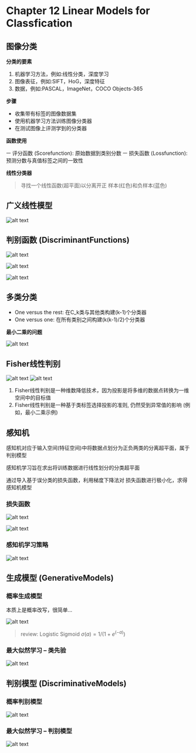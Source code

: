 # Chapter 12 Linear Models for Classfication

## 图像分类

__分类的要素__

1. 机器学习方法，例如:线性分类，深度学习 
2. 图像表征，例如:SIFT，HoG，深度特征
3. 数据，例如:PASCAL，ImageNet，COCO Objects-365

__步骤__

- 收集带有标签的图像数据集
- 使用机器学习方法训练图像分类器 
- 在测试图像上评测学到的分类器

__函数使用__

ㅡ 评分函数 (Scorefunction): 原始数据到类别分数
ㅡ 损失函数 (Lossfunction): 预测分数与真值标签之间的一致性

__线性分类器__

>寻找一个线性函数(超平面)以分离开正 样本(红色)和负样本(蓝色)

## 广义线性模型

![alt text](./photo/gyxx1.png)

## 判别函数 (DiscriminantFunctions)

![alt text](./photo/pbhs.png)

![alt text](./photo/pbhs1.png)

![alt text](./photo/pbhs2.png)

## 多类分类

- One versus the rest: 在C_k类与其他类构建(k-1)个分类器
- One versus one: 在所有类别之间构建(k(k-1)/2)个分类器

__最小二乘的问题__

![alt text](./photo/zxec-1.png)

## Fisher线性判别

![alt text](./photo/fisher.png)
![alt text](./photo/fisher-1.png)

1. Fisher线性判别是一种维数降低技术，因为投影是将多维的数据点转换为一维空间中的目标值
2. Fisher线性判别是一种基于类标签选择投影的准则, 仍然受到异常值的影响 (例如，最小二乘示例)

## 感知机

感知机对应于输入空间(特征空间)中将数据点划分为正负两类的分离超平面，属于判别模型

感知机学习旨在求出将训练数据进行线性划分的分类超平面

通过导入基于误分类的损失函数，利用梯度下降法对 损失函数进行极小化，求得感知机模型

### 损失函数

![alt text](./photo/sshs.png)

![alt text](./photo/sshs-1.png)

### 感知机学习策略

![alt text](./photo/xxcl.png)

## 生成模型 (GenerativeModels)

### 概率生成模型

本质上是概率改写，很简单...

![alt text](./photo/glmx.png)

>review: Logistic Sigmoid
>$\sigma(a) = 1/(1+e^{(-a)})$

### 最大似然学习 – 类先验

![alt text](./photo/lxy.png)

## 判别模型 (DiscriminativeModels)

### 概率判别模型

![alt text](./photo/glpb.png)

### 最大似然学习 – 判别模型

![alt text](./photo/zrsrxx.png)

